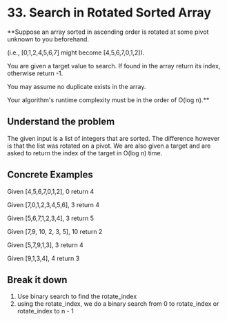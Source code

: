 # 33. Search in Rotated Sorted Array #

**Suppose an array sorted in ascending order is rotated at some pivot unknown to you beforehand.

(i.e., [0,1,2,4,5,6,7] might become [4,5,6,7,0,1,2]).

You are given a target value to search. If found in the array return its index, otherwise return -1.

You may assume no duplicate exists in the array.

Your algorithm's runtime complexity must be in the order of O(log n).**

## Understand the problem ##

The given input is a list of integers that are sorted. The difference however is that the list was rotated on a pivot. We are also given a target and are asked to return the index of the target in O(log n) time.

## Concrete Examples ##

Given [4,5,6,7,0,1,2], 0
return 4

Given [7,0,1,2,3,4,5,6], 3
return 4

Given [5,6,7,1,2,3,4], 3
return 5

Given [7,9, 10, 2, 3, 5], 10
return 2

Given [5,7,9,1,3], 3
return 4

Given [9,1,3,4], 4
return 3

## Break it down ##

1. Use binary search to find the rotate_index
2. using the rotate_index, we do a binary search from 0 to rotate_index or rotate_index to n - 1
